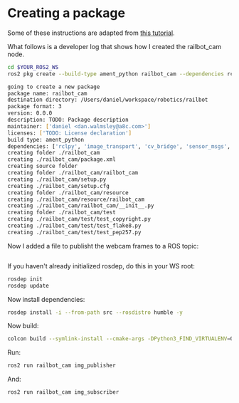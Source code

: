# Creating a package

Some of these instructions are adapted from [this tutorial](https://automaticaddison.com/getting-started-with-opencv-in-ros-2-foxy-fitzroy-python/).

What follows is a developer log that shows how I created the railbot_cam node.

```bash
cd $YOUR_ROS2_WS
ros2 pkg create --build-type ament_python railbot_cam --dependencies rclpy image_transport cv_bridge sensor_msgs std_msgs opencv2

going to create a new package
package name: railbot_cam
destination directory: /Users/daniel/workspace/robotics/railbot
package format: 3
version: 0.0.0
description: TODO: Package description
maintainer: ['daniel <dan.walmsley@a8c.com>']
licenses: ['TODO: License declaration']
build type: ament_python
dependencies: ['rclpy', 'image_transport', 'cv_bridge', 'sensor_msgs', 'std_msgs', 'opencv2']
creating folder ./railbot_cam
creating ./railbot_cam/package.xml
creating source folder
creating folder ./railbot_cam/railbot_cam
creating ./railbot_cam/setup.py
creating ./railbot_cam/setup.cfg
creating folder ./railbot_cam/resource
creating ./railbot_cam/resource/railbot_cam
creating ./railbot_cam/railbot_cam/__init__.py
creating folder ./railbot_cam/test
creating ./railbot_cam/test/test_copyright.py
creating ./railbot_cam/test/test_flake8.py
creating ./railbot_cam/test/test_pep257.py
```

Now I added a file to publisht the webcam frames to a ROS topic:

```bash

```

If you haven't already initialized rosdep, do this in your WS root:

```bash
rosdep init
rosdep update
```

Now install dependencies:

```bash
rosdep install -i --from-path src --rosdistro humble -y
```

Now build:

```bash
colcon build --symlink-install --cmake-args -DPython3_FIND_VIRTUALENV=ONLY
```

Run:
```bash
ros2 run railbot_cam img_publisher
```

And:

```bash
ros2 run railbot_cam img_subscriber
```